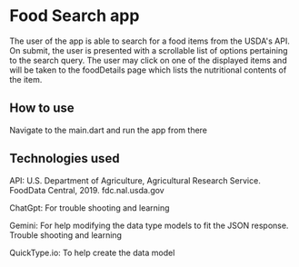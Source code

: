 # Food Search app

The user of the app is able to search for a food items from the USDA's API. On submit, the user is presented with a scrollable list of options pertaining to the search query. The user may click on one of the displayed items and will be taken to the foodDetails page which lists the nutritional contents of the item. 


## How to use
Navigate to the main.dart and run the app from there 



## Technologies used

API:  U.S. Department of Agriculture, Agricultural Research Service. FoodData Central, 2019. fdc.nal.usda.gov

ChatGpt: For trouble shooting and learning 

Gemini: For help modifying the data type models to fit the JSON response. Trouble shooting and learning

QuickType.io: To help create the data model 

